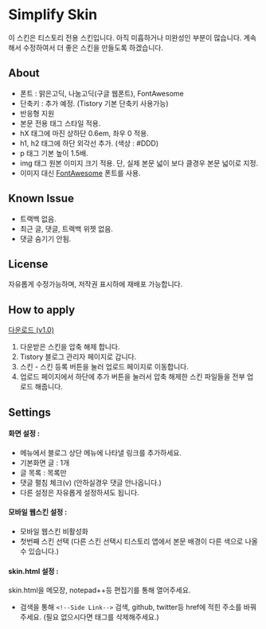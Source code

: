 # Simplify Skin
이 스킨은 티스토리 전용 스킨입니다. 아직 미흡하거나 미완성인 부분이 많습니다. 계속해서 수정하여서 더 좋은 스킨을 만들도록 하겠습니다.

## About
- 폰트 :  맑은고딕, 나눔고딕(구글 웹폰트), FontAwesome
- 단축키 : 추가 예정. (Tistory 기본 단축키 사용가능)
- 반응형 지원
- 본문 전용 태그 스타일 적용.
 - hX 태그에 마진 상하단 0.6em, 좌우 0 적용.
 - h1, h2 태그에 하단 외각선 추가. (색상 : #DDD)
 - p 태그 기본 높이 1.5배.
 - img 태그 원본 이미지 크기 적용. 단, 실제 본문 넓이 보다 클경우 본문 넓이로 지정.
- 이미지 대신 [FontAwesome](http://fortawesome.github.io/Font-Awesome/) 폰트를 사용.

## Known Issue
- 트랙백 없음.
- 최근 글, 댓글, 트랙백 위젯 없음.
- 댓글 숨기기 안됨.

## License
자유롭게 수정가능하며, 저작권 표시하에 재배포 가능합니다.

## How to apply
[다운로드 (v1.0)](https://github.com/OPNay/Tistory-Skin/archive/Simplify-v1.0.zip)

1. 다운받은 스킨을 압축 해제 합니다.
2. Tistory 블로그 관리자 페이지로 갑니다.
3. 스킨 - 스킨 등록 버튼을 눌러 업로드 페이지로 이동합니다.
4. 업로드 페이지에서 하단에 추가 버튼을 눌러서 압축 해제한 스킨 파일들을 전부 업로드 해줍니다. 

## Settings

#### 화면 설정 :
- 메뉴에서 블로그 상단 메뉴에 나타낼 링크를 추가하세요.
- 기본화면 글 : 1개
- 글 목록 : 목록만
- 댓글 펼침 체크(v) (안하실경우 댓글 안나옵니다.)
- 다른 설정은 자유롭게 설정하셔도 됩니다.

#### 모바일 웹스킨 설정 :
- 모바일 웹스킨 비활성화
- 첫번째 스킨 선택
  (다른 스킨 선택시 티스토리 앱에서 본문 배경이 다른 색으로 나올수 있습니다.)

#### skin.html 설정 :
skin.html을 메모장, notepad++등 편집기를 통해 열어주세요.
- 검색을 통해 `<!--Side Link-->` 검색, github, twitter등 href에 적힌 주소를 바꿔주세요.
  (필요 없으시다면 <a>태그를 삭제해주세요.)
